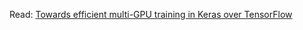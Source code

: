 Read: [Towards efficient multi-GPU training in Keras over TensorFlow](https://github.com/rossumai/keras-multi-gpu/blob/master/blog/docs/index.md)
